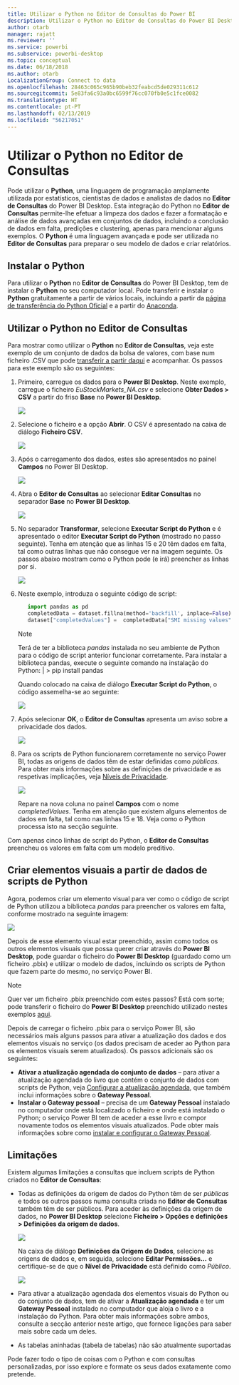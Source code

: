 ```yaml
---
title: Utilizar o Python no Editor de Consultas do Power BI
description: Utilizar o Python no Editor de Consultas do Power BI Desktop para análise avançada
author: otarb
manager: rajatt
ms.reviewer: ''
ms.service: powerbi
ms.subservice: powerbi-desktop
ms.topic: conceptual
ms.date: 06/18/2018
ms.author: otarb
LocalizationGroup: Connect to data
ms.openlocfilehash: 28463c065c965b90beb32feabcd5de029311c612
ms.sourcegitcommit: 5e83fa6c93a0bc6599f76cc070fb0e5c1fce0082
ms.translationtype: HT
ms.contentlocale: pt-PT
ms.lasthandoff: 02/13/2019
ms.locfileid: "56217051"
---
```

# <a name="using-python-in-query-editor"></a>Utilizar o Python no Editor de Consultas
Pode utilizar o **Python**, uma linguagem de programação amplamente utilizada por estatísticos, cientistas de dados e analistas de dados no **Editor de Consultas** do Power BI Desktop. Esta integração do Python no **Editor de Consultas** permite-lhe efetuar a limpeza dos dados e fazer a formatação e análise de dados avançadas em conjuntos de dados, incluindo a conclusão de dados em falta, predições e clustering, apenas para mencionar alguns exemplos. O **Python** é uma linguagem avançada e pode ser utilizada no **Editor de Consultas** para preparar o seu modelo de dados e criar relatórios.

## <a name="installing-python"></a>Instalar o Python
Para utilizar o **Python** no **Editor de Consultas** do Power BI Desktop, tem de instalar o **Python** no seu computador local. Pode transferir e instalar o **Python** gratuitamente a partir de vários locais, incluindo a partir da [página de transferência do Python Oficial](https://www.python.org/) e a partir do [Anaconda](https://anaconda.org/anaconda/python/).

## <a name="using-python-in-query-editor"></a>Utilizar o Python no Editor de Consultas
Para mostrar como utilizar o **Python** no **Editor de Consultas**, veja este exemplo de um conjunto de dados da bolsa de valores, com base num ficheiro .CSV que pode [transferir a partir daqui](http://download.microsoft.com/download/F/8/A/F8AA9DC9-8545-4AAE-9305-27AD1D01DC03/EuStockMarkets_NA.csv) e acompanhar. Os passos para este exemplo são os seguintes:

1. Primeiro, carregue os dados para o **Power BI Desktop**. Neste exemplo, carregue o ficheiro *EuStockMarkets_NA.csv* e selecione **Obter Dados > CSV** a partir do friso **Base** no **Power BI Desktop**.
   
   ![](media/desktop-python-in-query-editor/python-in-query-editor-1.png)
2. Selecione o ficheiro e a opção **Abrir**. O CSV é apresentado na caixa de diálogo **Ficheiro CSV**.
   
   ![](media/desktop-python-in-query-editor/python-in-query-editor-2.png)
3. Após o carregamento dos dados, estes são apresentados no painel **Campos** no Power BI Desktop.
   
   ![](media/desktop-python-in-query-editor/python-in-query-editor-3.png)
4. Abra o **Editor de Consultas** ao selecionar **Editar Consultas** no separador **Base** no **Power BI Desktop**.
   
   ![](media/desktop-python-in-query-editor/python-in-query-editor-4.png)
5. No separador **Transformar**, selecione **Executar Script do Python** e é apresentado o editor **Executar Script do Python** (mostrado no passo seguinte). Tenha em atenção que as linhas 15 e 20 têm dados em falta, tal como outras linhas que não consegue ver na imagem seguinte. Os passos abaixo mostram como o Python pode (e irá) preencher as linhas por si.
   
   ![](media/desktop-python-in-query-editor/python-in-query-editor-5.png)
6. Neste exemplo, introduza o seguinte código de script:
   
    ```python
       import pandas as pd
       completedData = dataset.fillna(method='backfill', inplace=False)
       dataset["completedValues"] =  completedData["SMI missing values"]
   ```

   > [!NOTE]
   > Terá de ter a biblioteca *pandas* instalada no seu ambiente de Python para o código de script anterior funcionar corretamente. Para instalar a biblioteca pandas, execute o seguinte comando na instalação do Python: |      > pip install pandas
   > 
   > 
   
   Quando colocado na caixa de diálogo **Executar Script do Python**, o código assemelha-se ao seguinte:
   
   ![](media/desktop-python-in-query-editor/python-in-query-editor-5b.png)
7. Após selecionar **OK**, o **Editor de Consultas** apresenta um aviso sobre a privacidade dos dados.
   
   ![](media/desktop-python-in-query-editor/python-in-query-editor-6.png)
8. Para os scripts de Python funcionarem corretamente no serviço Power BI, todas as origens de dados têm de estar definidas como *públicas*. Para obter mais informações sobre as definições de privacidade e as respetivas implicações, veja [Níveis de Privacidade](desktop-privacy-levels.md).
   
   ![](media/desktop-python-in-query-editor/python-in-query-editor-7.png)
   
   Repare na nova coluna no painel **Campos** com o nome *completedValues*. Tenha em atenção que existem alguns elementos de dados em falta, tal como nas linhas 15 e 18. Veja como o Python processa isto na secção seguinte.
   

Com apenas cinco linhas de script do Python, o **Editor de Consultas** preencheu os valores em falta com um modelo preditivo.

## <a name="creating-visuals-from-python-script-data"></a>Criar elementos visuais a partir de dados de scripts de Python
Agora, podemos criar um elemento visual para ver como o código de script de Python utilizou a biblioteca *pandas* para preencher os valores em falta, conforme mostrado na seguinte imagem:

![](media/desktop-python-in-query-editor/python-in-query-editor-8.png)

Depois de esse elemento visual estar preenchido, assim como todos os outros elementos visuais que possa querer criar através do **Power BI Desktop**, pode guardar o ficheiro do **Power BI Desktop** (guardado como um ficheiro .pbix) e utilizar o modelo de dados, incluindo os scripts de Python que fazem parte do mesmo, no serviço Power BI.

> [!NOTE]
> Quer ver um ficheiro .pbix preenchido com estes passos? Está com sorte; pode transferir o ficheiro do **Power BI Desktop** preenchido utilizado nestes exemplos [aqui](http://download.microsoft.com/download/A/B/C/ABCF5589-B88F-49D4-ADEB-4A623589FC09/Complete%20Values%20with%20Python%20in%20PQ.pbix).

Depois de carregar o ficheiro .pbix para o serviço Power BI, são necessários mais alguns passos para ativar a atualização dos dados e dos elementos visuais no serviço (os dados precisam de aceder ao Python para os elementos visuais serem atualizados). Os passos adicionais são os seguintes:

* **Ativar a atualização agendada do conjunto de dados** – para ativar a atualização agendada do livro que contém o conjunto de dados com scripts de Python, veja [Configurar a atualização agendada](refresh-scheduled-refresh.md), que também inclui informações sobre o **Gateway Pessoal**.
* **Instalar o Gateway pessoal** – precisa de um **Gateway Pessoal** instalado no computador onde está localizado o ficheiro e onde está instalado o Python; o serviço Power BI tem de aceder a esse livro e compor novamente todos os elementos visuais atualizados. Pode obter mais informações sobre como [instalar e configurar o Gateway Pessoal](personal-gateway.md).

## <a name="limitations"></a>Limitações
Existem algumas limitações a consultas que incluem scripts de Python criados no **Editor de Consultas**:

* Todas as definições da origem de dados do Python têm de ser *públicas* e todos os outros passos numa consulta criada no **Editor de Consultas** também têm de ser públicos. Para aceder às definições da origem de dados, no **Power BI Desktop** selecione **Ficheiro > Opções e definições > Definições da origem de dados**.
  
  ![](media/desktop-python-in-query-editor/python-in-query-editor-9.png)
  
  Na caixa de diálogo **Definições da Origem de Dados**, selecione as origens de dados e, em seguida, selecione **Editar Permissões...** e certifique-se de que o **Nível de Privacidade** está definido como *Público*.
  
  ![](media/desktop-python-in-query-editor/python-in-query-editor-10.png)    
* Para ativar a atualização agendada dos elementos visuais do Python ou do conjunto de dados, tem de ativar a **Atualização agendada** e ter um **Gateway Pessoal** instalado no computador que aloja o livro e a instalação do Python. Para obter mais informações sobre ambos, consulte a secção anterior neste artigo, que fornece ligações para saber mais sobre cada um deles.
* As tabelas aninhadas (tabela de tabelas) não são atualmente suportadas 

Pode fazer todo o tipo de coisas com o Python e com consultas personalizadas, por isso explore e formate os seus dados exatamente como pretende.

